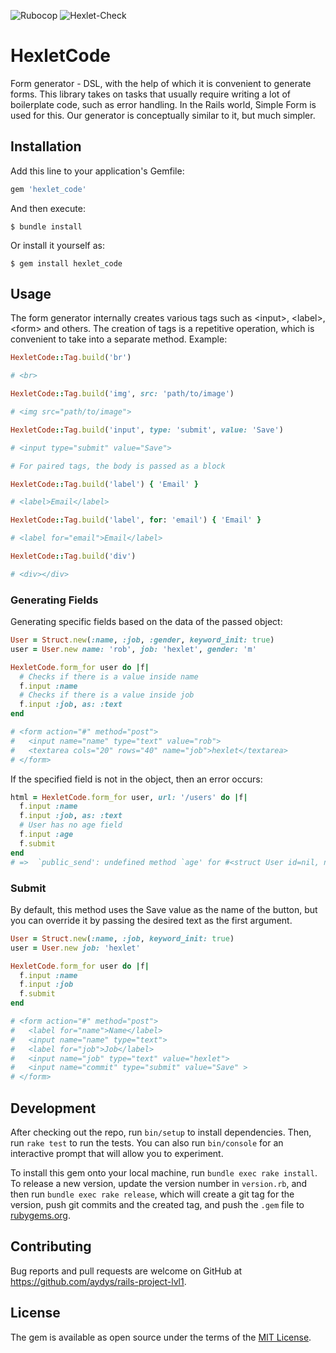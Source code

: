 ![Rubocop](https://github.com/aydys/rails-project-lvl1/actions/workflows/main.yml/badge.svg)
![Hexlet-Check](https://github.com/aydys/rails-project-lvl1/actions/workflows/hexlet-check.yml/badge.svg)

# HexletCode

Form generator - DSL, with the help of which it is convenient to generate forms. This library takes on tasks that usually require writing a lot of boilerplate code, such as error handling. In the Rails world, Simple Form is used for this. Our generator is conceptually similar to it, but much simpler.

## Installation

Add this line to your application's Gemfile:

```ruby
gem 'hexlet_code'
```

And then execute:

    $ bundle install

Or install it yourself as:

    $ gem install hexlet_code

## Usage

The form generator internally creates various tags such as \<input\>, \<label\>, \<form\> and others. The creation of tags is a repetitive operation, which is convenient to take into a separate method. Example:

```ruby
HexletCode::Tag.build('br')

# <br>

HexletCode::Tag.build('img', src: 'path/to/image')

# <img src="path/to/image">

HexletCode::Tag.build('input', type: 'submit', value: 'Save')

# <input type="submit" value="Save">

# For paired tags, the body is passed as a block

HexletCode::Tag.build('label') { 'Email' }

# <label>Email</label>

HexletCode::Tag.build('label', for: 'email') { 'Email' }

# <label for="email">Email</label>

HexletCode::Tag.build('div')

# <div></div>
```

### Generating Fields

Generating specific fields based on the data of the passed object:

```ruby
User = Struct.new(:name, :job, :gender, keyword_init: true)
user = User.new name: 'rob', job: 'hexlet', gender: 'm'

HexletCode.form_for user do |f|
  # Checks if there is a value inside name
  f.input :name
  # Checks if there is a value inside job
  f.input :job, as: :text
end

# <form action="#" method="post">
#   <input name="name" type="text" value="rob">
#   <textarea cols="20" rows="40" name="job">hexlet</textarea>
# </form>
```

If the specified field is not in the object, then an error occurs:

```ruby
html = HexletCode.form_for user, url: '/users' do |f|
  f.input :name
  f.input :job, as: :text
  # User has no age field
  f.input :age
  f.submit
end
# =>  `public_send': undefined method `age' for #<struct User id=nil, name=nil, job=nil> (NoMethodError)
```

### Submit

By default, this method uses the Save value as the name of the button, but you can override it by passing the desired text as the first argument.

```ruby
User = Struct.new(:name, :job, keyword_init: true)
user = User.new job: 'hexlet'

HexletCode.form_for user do |f|
  f.input :name
  f.input :job
  f.submit
end

# <form action="#" method="post">
#   <label for="name">Name</label>
#   <input name="name" type="text">
#   <label for="job">Job</label>
#   <input name="job" type="text" value="hexlet">
#   <input name="commit" type="submit" value="Save" >
# </form>
```

## Development

After checking out the repo, run `bin/setup` to install dependencies. Then, run `rake test` to run the tests. You can also run `bin/console` for an interactive prompt that will allow you to experiment.

To install this gem onto your local machine, run `bundle exec rake install`. To release a new version, update the version number in `version.rb`, and then run `bundle exec rake release`, which will create a git tag for the version, push git commits and the created tag, and push the `.gem` file to [rubygems.org](https://rubygems.org).

## Contributing

Bug reports and pull requests are welcome on GitHub at https://github.com/aydys/rails-project-lvl1.

## License

The gem is available as open source under the terms of the [MIT License](https://opensource.org/licenses/MIT).
